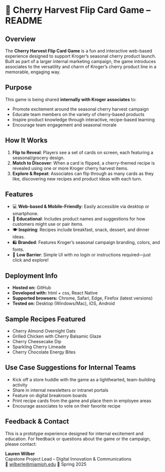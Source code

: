 # 🍒 Cherry Harvest Flip Card Game – README

## Overview

The **Cherry Harvest Flip Card Game** is a fun and interactive web-based experience designed to support Kroger’s seasonal cherry product launch. Built as part of a larger internal marketing campaign, the game introduces associates to the versatility and charm of Kroger’s cherry product line in a memorable, engaging way.

## Purpose

This game is being shared **internally with Kroger associates** to:
- Promote excitement around the seasonal cherry harvest campaign  
- Educate team members on the variety of cherry-based products  
- Inspire product knowledge through interactive, recipe-based learning  
- Encourage team engagement and seasonal morale  

## How It Works

1. **Flip to Reveal**: Players see a set of cards on screen, each featuring a seasonal/grocery design.
2. **Match to Discover**: When a card is flipped, a cherry-themed recipe is revealed using one or more Kroger cherry harvest items.
3. **Explore & Repeat**: Associates can flip through as many cards as they like, discovering new recipes and product ideas with each turn.

## Features

- 💻 **Web-based & Mobile-Friendly**: Easily accessible via desktop or smartphone.
- 🧠 **Educational**: Includes product names and suggestions for how customers might use or pair items.
- 🍽️ **Inspiring**: Recipes include breakfast, snack, dessert, and dinner ideas.
- 🛍️ **Branded**: Features Kroger’s seasonal campaign branding, colors, and fonts.
- 🎯 **Low Barrier**: Simple UI with no login or instructions required—just click and explore!

## Deployment Info

- **Hosted on:** GitHub
- **Developed with:** html + css, React Native
- **Supported browsers:** Chrome, Safari, Edge, Firefox (latest versions)  
- **Tested on:** Desktop (Windows/Mac), iOS, Android  

## Sample Recipes Featured
- Cherry Almond Overnight Oats  
- Grilled Chicken with Cherry Balsamic Glaze  
- Cherry Cheesecake Dip  
- Sparkling Cherry Limeade  
- Cherry Chocolate Energy Bites  

## Use Case Suggestions for Internal Teams

- Kick off a store huddle with the game as a lighthearted, team-building activity  
- Share in internal newsletters or intranet portals  
- Feature on digital breakroom boards  
- Print recipe cards from the game and place them in employee areas  
- Encourage associates to vote on their favorite recipe  

## Feedback & Contact

This is a prototype experience designed for internal excitement and education. For feedback or questions about the game or the campaign, please contact:

**Lauren Wilber**  
Capstone Project Lead – Digital Innovation & Communications  
📧 wilberle@miamioh.edu
📅 Spring 2025
